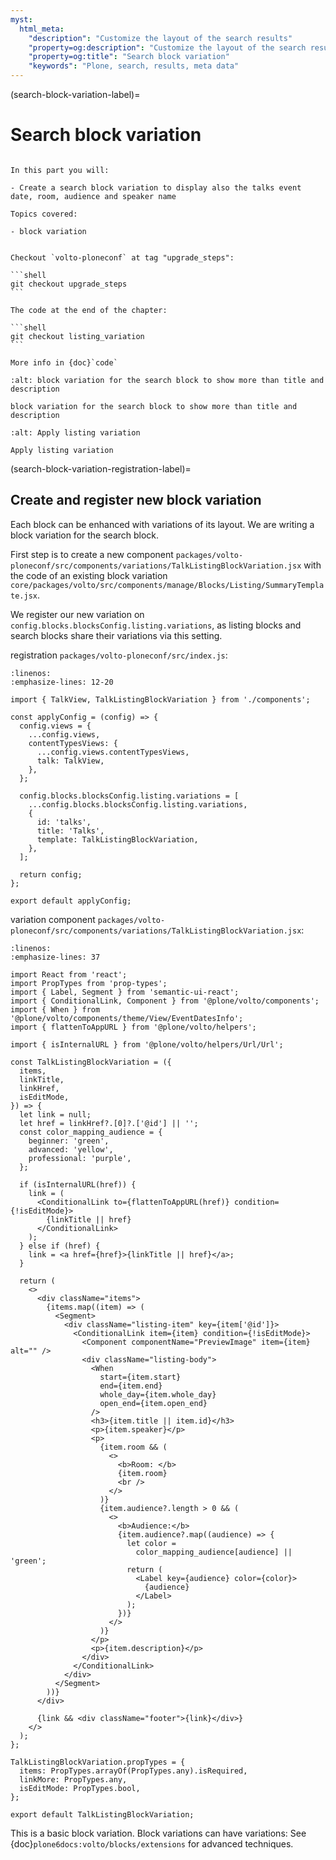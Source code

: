 ```yaml
---
myst:
  html_meta:
    "description": "Customize the layout of the search results"
    "property=og:description": "Customize the layout of the search results"
    "property=og:title": "Search block variation"
    "keywords": "Plone, search, results, meta data"
---
```


(search-block-variation-label)=

# Search block variation


```{card}

In this part you will:

- Create a search block variation to display also the talks event date, room, audience and speaker name

Topics covered:

- block variation
```

````{card} Frontend chapter

Checkout `volto-ploneconf` at tag "upgrade_steps":

```shell
git checkout upgrade_steps
```

The code at the end of the chapter:

```shell
git checkout listing_variation
```

More info in {doc}`code`
````

```{figure} _static/listing_variation.png
:alt: block variation for the search block to show more than title and description

block variation for the search block to show more than title and description
```

```{figure} _static/listing_variation_edit.png
:alt: Apply listing variation

Apply listing variation
```


(search-block-variation-registration-label)=

## Create and register new block variation

Each block can be enhanced with variations of its layout.
We are writing a block variation for the search block.

First step is to create a new component `packages/volto-ploneconf/src/components/variations/TalkListingBlockVariation.jsx` with the code of an existing block variation `core/packages/volto/src/components/manage/Blocks/Listing/SummaryTemplate.jsx`.

We register our new variation on `config.blocks.blocksConfig.listing.variations`, as listing blocks and search blocks share their variations via this setting.

registration `packages/volto-ploneconf/src/index.js`:

```{code-block} jsx
:linenos:
:emphasize-lines: 12-20

import { TalkView, TalkListingBlockVariation } from './components';

const applyConfig = (config) => {
  config.views = {
    ...config.views,
    contentTypesViews: {
      ...config.views.contentTypesViews,
      talk: TalkView,
    },
  };

  config.blocks.blocksConfig.listing.variations = [
    ...config.blocks.blocksConfig.listing.variations,
    {
      id: 'talks',
      title: 'Talks',
      template: TalkListingBlockVariation,
    },
  ];

  return config;
};

export default applyConfig;
```


variation component `packages/volto-ploneconf/src/components/variations/TalkListingBlockVariation.jsx`:

```{code-block} jsx
:linenos:
:emphasize-lines: 37

import React from 'react';
import PropTypes from 'prop-types';
import { Label, Segment } from 'semantic-ui-react';
import { ConditionalLink, Component } from '@plone/volto/components';
import { When } from '@plone/volto/components/theme/View/EventDatesInfo';
import { flattenToAppURL } from '@plone/volto/helpers';

import { isInternalURL } from '@plone/volto/helpers/Url/Url';

const TalkListingBlockVariation = ({
  items,
  linkTitle,
  linkHref,
  isEditMode,
}) => {
  let link = null;
  let href = linkHref?.[0]?.['@id'] || '';
  const color_mapping_audience = {
    beginner: 'green',
    advanced: 'yellow',
    professional: 'purple',
  };

  if (isInternalURL(href)) {
    link = (
      <ConditionalLink to={flattenToAppURL(href)} condition={!isEditMode}>
        {linkTitle || href}
      </ConditionalLink>
    );
  } else if (href) {
    link = <a href={href}>{linkTitle || href}</a>;
  }

  return (
    <>
      <div className="items">
        {items.map((item) => (
          <Segment>
            <div className="listing-item" key={item['@id']}>
              <ConditionalLink item={item} condition={!isEditMode}>
                <Component componentName="PreviewImage" item={item} alt="" />
                <div className="listing-body">
                  <When
                    start={item.start}
                    end={item.end}
                    whole_day={item.whole_day}
                    open_end={item.open_end}
                  />
                  <h3>{item.title || item.id}</h3>
                  <p>{item.speaker}</p>
                  <p>
                    {item.room && (
                      <>
                        <b>Room: </b>
                        {item.room}
                        <br />
                      </>
                    )}
                    {item.audience?.length > 0 && (
                      <>
                        <b>Audience:</b>
                        {item.audience?.map((audience) => {
                          let color =
                            color_mapping_audience[audience] || 'green';
                          return (
                            <Label key={audience} color={color}>
                              {audience}
                            </Label>
                          );
                        })}
                      </>
                    )}
                  </p>
                  <p>{item.description}</p>
                </div>
              </ConditionalLink>
            </div>
          </Segment>
        ))}
      </div>

      {link && <div className="footer">{link}</div>}
    </>
  );
};

TalkListingBlockVariation.propTypes = {
  items: PropTypes.arrayOf(PropTypes.any).isRequired,
  linkMore: PropTypes.any,
  isEditMode: PropTypes.bool,
};

export default TalkListingBlockVariation;
```

This is a basic block variation.
Block variations can have variations: See {doc}`plone6docs:volto/blocks/extensions` for advanced techniques.
